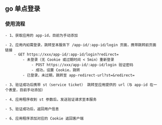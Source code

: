 ## go 单点登录

### 使用流程
    
    - 1、获取应用的 app-id，目前为手动添加

    - 2、应用内如需登录，跳转至本服务下 /app-id/:app-id/login 页面，携带跳转前页面链接
        - GET https://xxx/app-id/:app-id/login?redirect=
            - 未登录（无 Cookie 或过期时间 < 5min）重新登录
                - POST https://xxx/app-id/:app-id/login 验证密码
                - 成功，设置 Cookie，跳转
            - 已登录，未过期，跳转至 app-redirect-url?st=&redirect=

    - 3、验证成功后携带 st（service ticket） 跳转至应用提供的 url（与 app-id 在一个表里，目前手动添加）

    - 4、应用程序收到 st 参数后，发送验证请求至本服务

    - 5、验证成功后，返回用户信息

    - 6、应用程序添加对应的 Cookie 返回客户端

### 